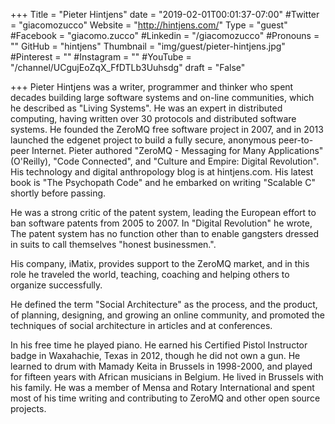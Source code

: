 +++
Title = "Pieter Hintjens"
date = "2019-02-01T00:01:37-07:00"
#Twitter = "giacomozucco"
Website = "http://hintjens.com/"
Type = "guest"
#Facebook = "giacomo.zucco"
#Linkedin = "/giacomozucco"
#Pronouns = ""
GitHub = "hintjens"
Thumbnail = "img/guest/pieter-hintjens.jpg"
#Pinterest = ""
#Instagram = ""
#YouTube = "/channel/UCgujEoZqX_FfDTLb3Uuhsdg"
draft = "False"

+++
Pieter Hintjens was a writer, programmer and thinker who spent decades building large software systems and on-line communities, which he described as "Living Systems". He was an expert in distributed computing, having written over 30 protocols and distributed software systems. He founded the ZeroMQ free software project in 2007, and in 2013 launched the edgenet project to build a fully secure, anonymous peer-to-peer Internet. Pieter authored "ZeroMQ - Messaging for Many Applications" (O'Reilly), "Code Connected", and "Culture and Empire: Digital Revolution". His technology and digital anthropology blog is at hintjens.com. His latest book is "The Psychopath Code" and he embarked on writing "Scalable C" shortly before passing.

He was a strong critic of the patent system, leading the European effort to ban software patents from 2005 to 2007. In "Digital Revolution" he wrote, The patent system has no function other than to enable gangsters dressed in suits to call themselves "honest businessmen.".

His company, iMatix, provides support to the ZeroMQ market, and in this role he traveled the world, teaching, coaching and helping others to organize successfully.

He defined the term "Social Architecture" as the process, and the product, of planning, designing, and growing an online community, and promoted the techniques of social architecture in articles and at conferences.

In his free time he played piano. He earned his Certified Pistol Instructor badge in Waxahachie, Texas in 2012, though he did not own a gun. He learned to drum with Mamady Keita in Brussels in 1998-2000, and played for fifteen years with African musicians in Belgium. He lived in Brussels with his family. He was a member of Mensa and Rotary International and spent most of his time writing and contributing to ZeroMQ and other open source projects.